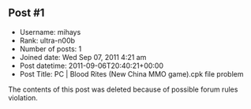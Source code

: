 ## Post #1
- Username: mihays
- Rank: ultra-n00b
- Number of posts: 1
- Joined date: Wed Sep 07, 2011 4:21 am
- Post datetime: 2011-09-06T20:40:21+00:00
- Post Title: PC | Blood Rites (New China MMO game).cpk file problem

The contents of this post was deleted because of possible forum rules violation.
